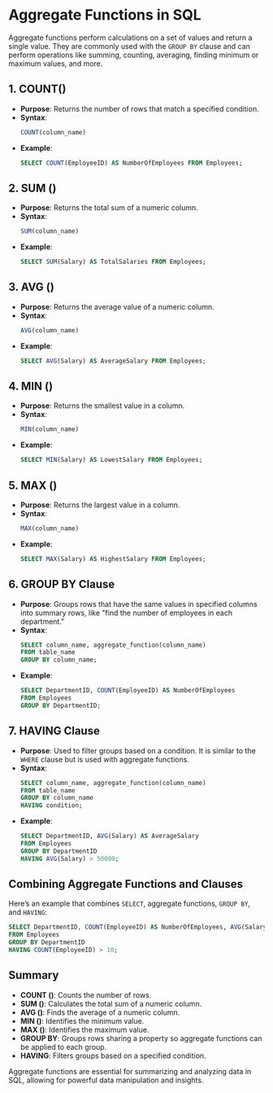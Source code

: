 # Aggregate Functions in SQL

Aggregate functions perform calculations on a set of values and return a single value. They are commonly used with the `GROUP BY` clause and can perform operations like summing, counting, averaging, finding minimum or maximum values, and more.

## 1. **COUNT()**
- **Purpose**: Returns the number of rows that match a specified condition.
- **Syntax**:
  ```sql
  COUNT(column_name)
  ```
- **Example**:
  ```sql
  SELECT COUNT(EmployeeID) AS NumberOfEmployees FROM Employees;
  ```

## 2. **SUM ()**
- **Purpose**: Returns the total sum of a numeric column.
- **Syntax**:
  ```sql
  SUM(column_name)
  ```
- **Example**:
  ```sql
  SELECT SUM(Salary) AS TotalSalaries FROM Employees;
  ```

## 3. **AVG ()**
- **Purpose**: Returns the average value of a numeric column.
- **Syntax**:
  ```sql
  AVG(column_name)
  ```
- **Example**:
  ```sql
  SELECT AVG(Salary) AS AverageSalary FROM Employees;
  ```

## 4. **MIN ()**
- **Purpose**: Returns the smallest value in a column.
- **Syntax**:
  ```sql
  MIN(column_name)
  ```
- **Example**:
  ```sql
  SELECT MIN(Salary) AS LowestSalary FROM Employees;
  ```

## 5. **MAX ()**
- **Purpose**: Returns the largest value in a column.
- **Syntax**:
  ```sql
  MAX(column_name)
  ```
- **Example**:
  ```sql
  SELECT MAX(Salary) AS HighestSalary FROM Employees;
  ```

## 6. **GROUP BY Clause**
- **Purpose**: Groups rows that have the same values in specified columns into summary rows, like "find the number of employees in each department."
- **Syntax**:
  ```sql
  SELECT column_name, aggregate_function(column_name)
  FROM table_name
  GROUP BY column_name;
  ```
- **Example**:
  ```sql
  SELECT DepartmentID, COUNT(EmployeeID) AS NumberOfEmployees
  FROM Employees
  GROUP BY DepartmentID;
  ```

## 7. **HAVING Clause**
- **Purpose**: Used to filter groups based on a condition. It is similar to the `WHERE` clause but is used with aggregate functions.
- **Syntax**:
  ```sql
  SELECT column_name, aggregate_function(column_name)
  FROM table_name
  GROUP BY column_name
  HAVING condition;
  ```
- **Example**:
  ```sql
  SELECT DepartmentID, AVG(Salary) AS AverageSalary
  FROM Employees
  GROUP BY DepartmentID
  HAVING AVG(Salary) > 50000;
  ```

## Combining Aggregate Functions and Clauses

Here’s an example that combines `SELECT`, aggregate functions, `GROUP BY`, and `HAVING`:

```sql
SELECT DepartmentID, COUNT(EmployeeID) AS NumberOfEmployees, AVG(Salary) AS AverageSalary
FROM Employees
GROUP BY DepartmentID
HAVING COUNT(EmployeeID) > 10;
```

## Summary

- **COUNT ()**: Counts the number of rows.
- **SUM ()**: Calculates the total sum of a numeric column.
- **AVG ()**: Finds the average of a numeric column.
- **MIN ()**: Identifies the minimum value.
- **MAX ()**: Identifies the maximum value.
- **GROUP BY**: Groups rows sharing a property so aggregate functions can be applied to each group.
- **HAVING**: Filters groups based on a specified condition.

Aggregate functions are essential for summarizing and analyzing data in SQL, allowing for powerful data manipulation and insights.
